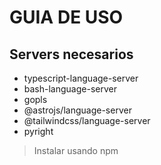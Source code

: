 # GUIA DE USO

## Servers necesarios

- typescript-language-server
- bash-language-server
- gopls
- @astrojs/language-server
- @tailwindcss/language-server
- pyright

> Instalar usando npm


